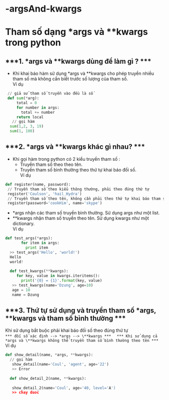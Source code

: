 # -argsAnd-kwargs
# Tham số dạng *args và **kwargs trong python
## ***1. *args và \**kwargs dùng để làm gì ? ***
- Khi khai báo hàm sử dụng *args và \**kwargs cho phép truyền nhiều tham số mà không cần biết trước số lượng của tham số.  
Ví dụ    
```py
 // giả sử tham số truyền vào đều là số  
 def sum(*arg):  
     total = 0  
     for number in args:  
       total += number  
     return local  
   // gọi hàm   
  sum(1,2, 3, 19)  
  sum(1, 100)
  ```  
## ***2. *args và \**kwargs khác gì nhau? ***  
- Khi gọi hàm trong python có 2 kiểu truyền tham số :  
    - Truyền tham số theo theo tên.  
    - Truyền tham số bình thường theo thứ tự khai báo đối số.  
Ví dụ  
```py
def register(name, password):  
 // Truyền tham số theo kiểu thông thường, phải theo đúng thứ tự  
 register('Coulson', 'hail_Hydra')  
 // Truyền tham số theo tên, không cần phải theo thứ tự khai báo tham số  
 register(password='cookHim', name='skype')  
 ```  
 - *args nhận các tham số truyền bình thường. Sử dụng args như một list.  
 - \**kwargs nhận tham số truyền theo tên. Sử dụng kwargs như một dictionary.  
 Ví dụ  
 ```py
 def test_args(*args):  
        for item in args:  
          print item  
   >> test_args('Hello', 'world!')  
   Hello  
   world!  
     
   def test_kwargs(**kwargs):  
      for key, value in kwargs.iteritems():  
        print('{0} = {1}'.format(key, value)  
    >> test_kwargs(name='Dzung', age=10)  
    age = 10  
    name = Dzung  
  ```  
 ## ***3. Thứ tự sử dụng và truyền tham số *args, \**kwargs và tham số bình thường ***  
 Khi sử dụng bắt buộc phải khai báo đối số theo đúng thứ tự  
 ` *** đối số xác định --> *args --> \**kwargs ***   `
 ` *** Khi sử dụng cả *args và \**kwargs không thể truyền tham số bình thường theo tên ***   `
 Ví dụ    
 ```py 
 def show_detail(name, *args, **kwargs):  
   // gọi hàm  
    show_detail(name='Coul', 'agent', age='22')  
    >> Error  
    
   def show_detail_2(name, **kwargs):  
          
    show_detail_2(name='Coul', age='40, level='A')    
    >> chay duoc
  ```  
    
 
